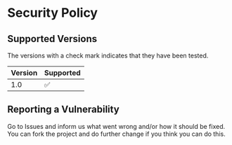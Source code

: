 # Security Policy

## Supported Versions

The versions with a check mark indicates that they have been tested.

| Version | Supported          |
|---------|--------------------|
| 1.0     | :white_check_mark: |

## Reporting a Vulnerability

Go to Issues and inform us what went wrong and/or how it should be fixed.
You can fork the project and do further change if you think you can do this.
